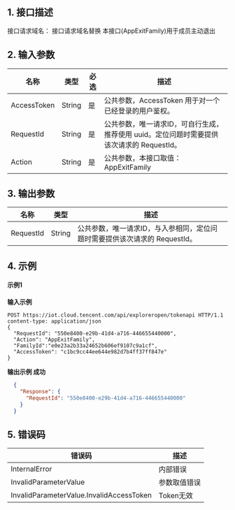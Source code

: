 ## 1. 接口描述
接口请求域名： 接口请求域名替换
本接口(AppExitFamily)用于成员主动退出

## 2. 输入参数
|名称|类型|必选|描述|
|---|---|---|---|
|AccessToken|String|是|公共参数，AccessToken 用于对一个已经登录的用户鉴权。|
|RequestId|String|是|公共参数，唯一请求ID，可自行生成，推荐使用 uuid。定位问题时需要提供该次请求的 RequestId。|
|Action|String|是|公共参数，本接口取值：AppExitFamily|

## 3. 输出参数
|名称|类型|描述|
|---|---|---|
|RequestId|String|公共参数，唯一请求ID，与入参相同，定位问题时需要提供该次请求的 RequestId。|

## 4. 示例
#### 示例1
**输入示例**
  ```HTTP
  POST https://iot.cloud.tencent.com/api/exploreropen/tokenapi HTTP/1.1
  content-type: application/json
  {
    "RequestId": "550e8400-e29b-41d4-a716-446655440000",
    "Action": "AppExitFamily",
    "FamilyId":"e0e23a2b33a24652b606ef9107c9a1cf",
    "AccessToken": "c1bc9cc44ee644e982d7b4ff37ff847e"
  }  
  ```
**输出示例 成功**
  ```json
    {
      "Response": {
        "RequestId": "550e8400-e29b-41d4-a716-446655440000"
      }
    }
  ```


## 5. 错误码
|错误码|描述|
|---|---|
|InternalError|内部错误|
|InvalidParameterValue|参数取值错误|
|InvalidParameterValue.InvalidAccessToken|Token无效|
